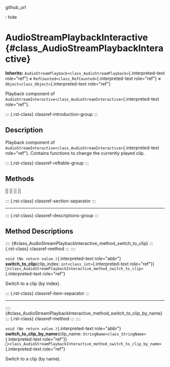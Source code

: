github_url

:   hide

# AudioStreamPlaybackInteractive {#class_AudioStreamPlaybackInteractive}

**Inherits:**
`AudioStreamPlayback<class_AudioStreamPlayback>`{.interpreted-text
role="ref"} **\<** `RefCounted<class_RefCounted>`{.interpreted-text
role="ref"} **\<** `Object<class_Object>`{.interpreted-text role="ref"}

Playback component of
`AudioStreamInteractive<class_AudioStreamInteractive>`{.interpreted-text
role="ref"}.

::: {.rst-class}
classref-introduction-group
:::

## Description

Playback component of
`AudioStreamInteractive<class_AudioStreamInteractive>`{.interpreted-text
role="ref"}. Contains functions to change the currently played clip.

::: {.rst-class}
classref-reftable-group
:::

## Methods

||
||
||
||

::: {.rst-class}
classref-section-separator
:::

------------------------------------------------------------------------

::: {.rst-class}
classref-descriptions-group
:::

## Method Descriptions

:::: {#class_AudioStreamPlaybackInteractive_method_switch_to_clip}
::: {.rst-class}
classref-method
:::
::::

`void (No return value.)`{.interpreted-text role="abbr"}
**switch_to_clip**(clip_index: `int<class_int>`{.interpreted-text
role="ref"})
`🔗<class_AudioStreamPlaybackInteractive_method_switch_to_clip>`{.interpreted-text
role="ref"}

Switch to a clip (by index).

::: {.rst-class}
classref-item-separator
:::

------------------------------------------------------------------------

:::: {#class_AudioStreamPlaybackInteractive_method_switch_to_clip_by_name}
::: {.rst-class}
classref-method
:::
::::

`void (No return value.)`{.interpreted-text role="abbr"}
**switch_to_clip_by_name**(clip_name:
`StringName<class_StringName>`{.interpreted-text role="ref"})
`🔗<class_AudioStreamPlaybackInteractive_method_switch_to_clip_by_name>`{.interpreted-text
role="ref"}

Switch to a clip (by name).
